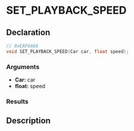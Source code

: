 # SET_PLAYBACK_SPEED

## Declaration
```cpp
// 0xEAF6A68
void SET_PLAYBACK_SPEED(Car car, float speed);
```

### Arguments
- **Car:** car
- **float:** speed

### Results

## Description
